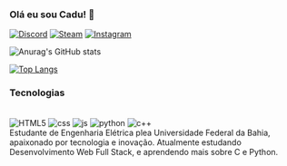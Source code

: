 
### Olá eu sou Cadu! 👋

[![Discord](https://img.shields.io/badge/Discord-7289DA?style=for-the-badge&logo=discord&logoColor=white)](https://discord.gg/2UVUMrzDWq)
[![Steam](https://img.shields.io/badge/Steam-000000?style=for-the-badge&logo=steam&logoColor=white)](https://steamcommunity.com/id/cadiviiiiiiiiiiis/)
[![Instagram](https://img.shields.io/badge/Instagram-E4405F?style=for-the-badge&logo=instagram&logoColor=white)](https://www.instagram.com/educarl0s/)

![Anurag's GitHub stats](https://github-readme-stats.vercel.app/api?username=VoIkmer&show_icons=true&theme=onedark)

[![Top Langs](https://github-readme-stats.vercel.app/api/top-langs/?username=VoIkmer&layout=compact)](https://github.com/anuraghazra/github-readme-stats)

### Tecnologias

<div style = "display: inline-block"><br/>
<img align="center" alt="HTML5" src="https://img.shields.io/badge/HTML5-E34F26?style=for-the-badge&logo=html5&logoColor=white" />
<img align="center" alt="css" src="https://img.shields.io/badge/CSS3-1572B6?style=for-the-badge&logo=css3&logoColor=white" />
<img align="center" alt="js" src="https://img.shields.io/badge/JavaScript-F7DF1E?style=for-the-badge&logo=javascript&logoColor=black" />
<img align="center" alt="python" src="https://img.shields.io/badge/Python-14354C?style=for-the-badge&logo=python&logoColor=white" />
<img align="center" alt="c++" src="https://img.shields.io/badge/C%2B%2B-00599C?style=for-the-badge&logo=c%2B%2B&logoColor=white" />
</div>

<br/>
Estudante de Engenharia Elétrica plea Universidade Federal da Bahia, apaixonado por tecnologia e inovação. Atualmente estudando Desenvolvimento Web Full Stack, e aprendendo mais sobre C e Python.
